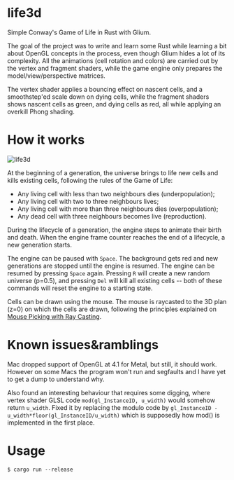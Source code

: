 # life3d

Simple Conway's Game of Life in Rust with Glium.

The goal of the project was to write and learn some Rust while learning a bit about OpenGL concepts in the process, even though Glium hides a lot of its complexity. All the animations (cell rotation and colors) are carried out by the vertex and fragment shaders, while the game engine only prepares the model/view/perspective matrices.

The vertex shader applies a bouncing effect on nascent cells, and a smoothstep'ed scale down on dying cells, while the fragment shaders shows nascent cells as green, and dying cells as red, all while applying an overkill Phong shading. 

# How it works

![life3d](./resources/life3d.gif)

At the beginning of a generation, the universe brings to life new cells and kills existing cells, following the rules of the Game of Life:
* Any living cell with less than two neighbours dies (underpopulation);
* Any living cell with two to three neighbours lives;
* Any living cell with more than three neighbours dies (overpopulation);
* Any dead cell with three neighbours becomes live (reproduction).

During the lifecycle of a generation, the engine steps to animate their birth and death. When the engine frame counter reaches the end of a lifecycle, a new generation starts.

The engine can be paused with `Space`. The background gets red and new generations are stopped until the engine is resumed. The engine can be resumed by pressing `Space` again. Pressing `R` will create a new random universe (p=0.5), and pressing `Del` will kill all existing cells -- both of these commands will reset the engine to a starting state.

Cells can be drawn using the mouse. The mouse is raycasted to the 3D plan (z=0) on which the cells are drawn, following the principles explained on [Mouse Picking with Ray Casting](https://antongerdelan.net/opengl/raycasting.html).

# Known issues&ramblings

Mac dropped support of OpenGL at 4.1 for Metal, but still, it should work. However on some Macs the program won't run and segfaults and I have yet to get a dump to understand why. 

Also found an interesting behaviour that requires some digging, where vertex shader GLSL code `mod(gl_InstanceID, u_width)` would somehow return `u_width`. Fixed it by replacing the modulo code by `gl_InstanceID - u_width*floor(gl_InstanceID/u_width)` which is supposedly how mod() is implemented in the first place.

# Usage

`$ cargo run --release`